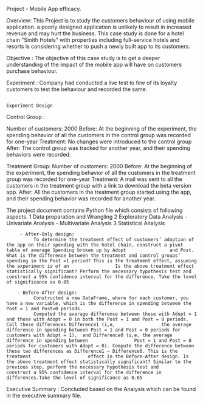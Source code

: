 Project - Mobile App efficacy.

Overview: This Project is to study the customers behaviour of using mobile application. a poorly designed application is unlikely to result in increased revenue and may hurt the business.
          This case study is done for a hotel chain "Smith Hotels" with properties including full-service hotels and resorts is considering whether to push a newly built app to its
          customers.
          
Objective : The objective of this case study is to get a deeper understanding of the impact of the mobile app will have on customers purchase behaviour.

Experiment : Company had conducted a live test to few of its loyalty customers to test the behaviour and recorded the same. 


                                                                    Experiment Design

Control Group : 

Number of customers: 2000
Before: At the beginning of the experiment, the spending behavior of all the customers in the control group was recorded for one-year
Treatment: No changes were introduced to the control group	
After: The control group was tracked for another year, and their spending behaviors were recorded.	

Treatment Group: 
Number of customers: 2000 
Before: At the beginning of the experiment, the spending behavior of all the customers in the treatment group was recorded for one-year
Treatment: A mail was sent to all the customers in the treatment group with a link to download the beta version app. 
After: All the customers in the treatment group started using the app, and their spending behavior was recorded for another year.

The project document contains Python file which consists of following aspects.
     1 Data preparation and Wrangling
     2 Exploratory Data Analysis 
            - Univariate Analysis 
            - Multivariate Analysis
    3 Statistical Analysis
    
         - After-Only design:
              To determine the treatment effect of customers’ adoption of the app on their spending with the hotel chain, construct a pivot table of average Spending broken up by Adopt                and Post. What is the difference between the treatment and control groups’ spending in the Post =1 period? This is the treatment effect, assuming the experiment is of an                 Is the above treatment effect statistically significant? Perform the necessary hypothesis test and construct a 95% confidence interval for the difference. Take the level                 of significance as 0.05

        - Before-After design:
              Constructed a new DataFrame, where for each customer, you have a new variable, which is the difference in spending between the Post = 1 and Post=0 periods.
              Computed the average difference between those with Adopt = 1 and those with Adopt = 0 in both the Post = 1 and Post = 0 periods. Call these differences Difference1 (i,e,                 the average difference in spending between Post = 1 and Post = 0 periods for customers with Adopt = 1),  and Difference0 (i,e, the average difference in spending between                 Post = 1 and Post = 0 periods for customers with Adopt = 0). Compute the difference between these two differences as Difference1 – Difference0. This is the treatment                     effect in the Before-After design. Is the above treatment effect statistically significant? Similar to the previous step, perform the necessary hypothesis test and                       construct a 95% confidence interval for the difference in differences.Take the level of significance as 0.05
     
Executive Summary : Concluded based on the Analysis which can be found in the executive summary file.
